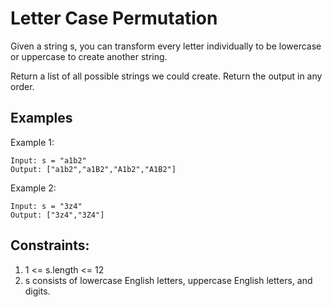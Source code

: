 # Letter Case Permutation

Given a string s, you can transform every letter individually to be lowercase or uppercase to create another string.

Return a list of all possible strings we could create. Return the output in any order.


## Examples

Example 1:

```
Input: s = "a1b2"
Output: ["a1b2","a1B2","A1b2","A1B2"]
```

Example 2:

```
Input: s = "3z4"
Output: ["3z4","3Z4"]
```

## Constraints:
1. 1 <= s.length <= 12
2. s consists of lowercase English letters, uppercase English letters, and digits.